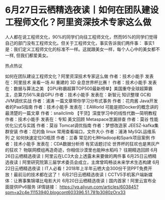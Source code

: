 # 6月27日云栖精选夜读丨如何在团队建设工程师文化？阿里资深技术专家这么做

人人都在说工程师文化，90%的同学们向往工程师文化，然而95%的同学们觉得自己的部门没有工程师文化。但关于工程师文化，事实告诉我们两件事： 事实1是：我们定义工程师文化的标准不一样。这就跟美女一样，每个人心中的美女都不一样, 但我们都爱美女。

热点热议

如何在团队建设工程师文化？阿里资深技术专家这么做
作者：技术小能手  发表在：阿里技术
来看一场 AI 重建的 3D 全息世界杯比赛！
作者：技术小能手  发表在：数据与算法之美
【GPU称霸超算TOP500最新榜单】美国重夺全球超算霸主，总算力56%来自GPU
作者：技术小能手  发表在：新智元
知识整理
GC和JVM调优实战
作者：浦涛
一篇文章带你学习分布式事务
作者：花肉酱
Java开发者的PaaS指南
作者：技术小能手  发表在：EAWorld
可能是把Docker的概念讲的最清楚的一篇文章
作者：snailclimb
【干货】深度学习中的线性代数—简明教程
作者：技术小能手  发表在：专知
美文回顾
Metaspace泄漏排查
作者：莫谷
性能优化公式与实践
作者：莫谷
Tomcat调优指南
作者：梦想改造家
JEESZ-kafka集群安装
作者：花的鱼
linux 常用查看端口，文件大小
作者：浦涛
MySQL运维系列 之 如何快速定位IO瓶颈
作者：兰春
常见的七种Hadoop和Spark项目案例
作者：技术小能手  发表在：CDA数据分析师
有奖话题讨论
世界杯的狂欢也是黑灰产的狂欢？
物联网模组再造奇迹，你相信沙漠里也能种水稻吗？
往期精选回顾
6月26日云栖精选夜读丨阿里云在LC3大会上透露未来要做的两件事
6月25日云栖精选夜读丨阿里研究院第三届学术委员会成立，主席曾鸣畅谈未来学术生态构建
6月22日云栖精选夜读丨IT人必看！2018年上半年云栖大会300份干货PPT免费开放！最前沿的技术都在这了！
6月21日云栖精选夜读丨CCTV5手机客户端新媒体：让赛事集锦堪比电影大片
6月20日云栖精选夜读丨国内首家！阿里云宣布全面提供IPv6服务
详情链接： https://yq.aliyun.com/articles/603845?spm=a2c4e.11153940.blogcont603396.51.781b3080zOrx33